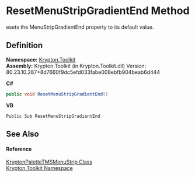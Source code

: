 # ResetMenuStripGradientEnd Method


esets the MenuStripGradientEnd property to its default value.



## Definition
**Namespace:** <a href="79d2eac2-21f4-54ff-7552-b20c33c30600.md">Krypton.Toolkit</a>  
**Assembly:** Krypton.Toolkit (in Krypton.Toolkit.dll) Version: 80.23.10.287+8d7660f9dc5efd033fabe008ebfb904beab6d444

**C#**
``` C#
public void ResetMenuStripGradientEnd()
```
**VB**
``` VB
Public Sub ResetMenuStripGradientEnd
```



## See Also


#### Reference
<a href="431d911a-1277-e2f7-8eb8-7206a473c2c7.md">KryptonPaletteTMSMenuStrip Class</a>  
<a href="79d2eac2-21f4-54ff-7552-b20c33c30600.md">Krypton.Toolkit Namespace</a>  
